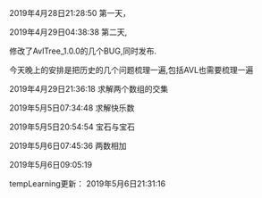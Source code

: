 2019年4月28日21:28:50
第一天，

2019年4月29日04:38:38
第二天,

修改了AvlTree_1.0.0的几个BUG,同时发布.

今天晚上的安排是把历史的几个问题梳理一遍,包括AVL也需要梳理一遍

2019年4月29日21:36:18 求解两个数组的交集

2019年5月5日07:34:48 求解快乐数

2019年5月5日20:54:54 宝石与宝石

2019年5月6日07:45:36 两数相加

2019年5月6日09:05:19 

tempLearning更新：
2019年5月6日21:31:16
